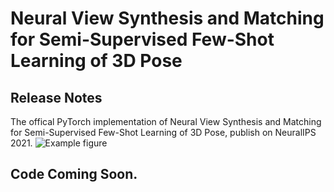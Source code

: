 #  Neural View Synthesis and Matching for Semi-Supervised Few-Shot Learning of 3D Pose
## Release Notes
The offical PyTorch implementation of Neural View Synthesis and Matching for Semi-Supervised Few-Shot Learning of 3D Pose, publish on NeuralIPS 2021.
![Example figure](https://github.com/Angtian/NeMo/blob/main/example.gif)

## Code Coming Soon.
